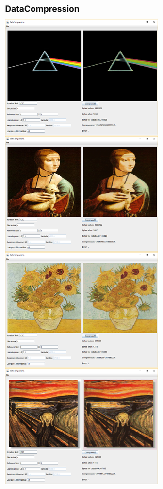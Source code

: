# DataCompression

![](/screenshots/0.png)
![](/screenshots/1.png)
![](/screenshots/2.png)
![](/screenshots/3.png)
